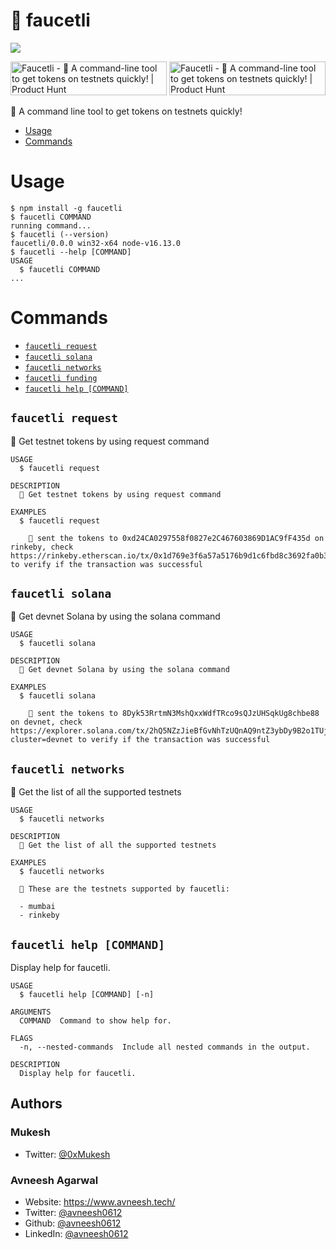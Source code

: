 # 🦄 faucetli

![](https://imgur.com/9WQdXPl.png)

<a href="https://www.producthunt.com/posts/faucetli?utm_source=badge-top-post-badge&utm_medium=badge&utm_souce=badge-faucetli" target="_blank"><img src="https://api.producthunt.com/widgets/embed-image/v1/top-post-badge.svg?post_id=341862&theme=dark&period=daily" alt="Faucetli - 🦄&#0032;A&#0032;command&#0045;line&#0032;tool&#0032;to&#0032;get&#0032;tokens&#0032;on&#0032;testnets&#0032;quickly&#0033; | Product Hunt" style="width: 250px; height: 54px;" width="250" height="54" /></a> <a href="https://www.producthunt.com/posts/faucetli?utm_source=badge-featured&utm_medium=badge&utm_souce=badge-faucetli" target="_blank"><img src="https://api.producthunt.com/widgets/embed-image/v1/featured.svg?post_id=341862&theme=dark" alt="Faucetli - 🦄&#0032;A&#0032;command&#0045;line&#0032;tool&#0032;to&#0032;get&#0032;tokens&#0032;on&#0032;testnets&#0032;quickly&#0033; | Product Hunt" style="width: 250px; height: 54px;" width="250" height="54" /></a>

🦄 A command line tool to get tokens on testnets quickly!

- [Usage](#usage)
- [Commands](#commands)

# Usage

```
$ npm install -g faucetli
$ faucetli COMMAND
running command...
$ faucetli (--version)
faucetli/0.0.0 win32-x64 node-v16.13.0
$ faucetli --help [COMMAND]
USAGE
  $ faucetli COMMAND
...
```

# Commands

- [`faucetli request`](#faucetli-request)
- [`faucetli solana`](#faucetli-solana)
- [`faucetli networks`](#faucetli-networks)
- [`faucetli funding`](#faucetli-funding)
- [`faucetli help [COMMAND]`](#faucetli-help-command)

## `faucetli request`

🦄 Get testnet tokens by using request command

```
USAGE
  $ faucetli request

DESCRIPTION
  🦄 Get testnet tokens by using request command

EXAMPLES
  $ faucetli request

    🎉 sent the tokens to 0xd24CA0297558f0827e2C467603869D1AC9fF435d on rinkeby, check https://rinkeby.etherscan.io/tx/0x1d769e3f6a57a5176b9d1c6fbd8c3692fa0b3764c314ca6c263140794fde2cbd to verify if the transaction was successful
```

## `faucetli solana`

🦄 Get devnet Solana by using the solana command

```
USAGE
  $ faucetli solana

DESCRIPTION
  🦄 Get devnet Solana by using the solana command

EXAMPLES
  $ faucetli solana

    🎉 sent the tokens to 8Dyk53RrtmN3MshQxxWdfTRco9sQJzUHSqkUg8chbe88 on devnet, check https://explorer.solana.com/tx/2hQ5NZzJieBfGvNhTzUQnAQ9ntZ3ybDy9B2o1TUjpFfMqvzD4VDDYp1XiK9kb1KPyCKrWARmvCVC175DBnGiksh2?cluster=devnet to verify if the transaction was successful
```

## `faucetli networks`

🌈 Get the list of all the supported testnets

```
USAGE
  $ faucetli networks

DESCRIPTION
  🌈 Get the list of all the supported testnets

EXAMPLES
  $ faucetli networks

  🌈 These are the testnets supported by faucetli:

  - mumbai
  - rinkeby
```

## `faucetli help [COMMAND]`

Display help for faucetli.

```
USAGE
  $ faucetli help [COMMAND] [-n]

ARGUMENTS
  COMMAND  Command to show help for.

FLAGS
  -n, --nested-commands  Include all nested commands in the output.

DESCRIPTION
  Display help for faucetli.
```

## Authors

### Mukesh

- Twitter: [@0xMukesh](https://twitter.com/0xMukesh)

### Avneesh Agarwal

- Website: https://www.avneesh.tech/
- Twitter: [@avneesh0612](https://twitter.com/avneesh0612)
- Github: [@avneesh0612](https://github.com/avneesh0612)
- LinkedIn: [@avneesh0612](https://www.linkedin.com/in/avneesh0612)
